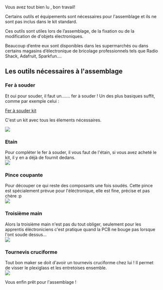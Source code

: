 
Vous avez tout bien lu , bon travail!

Certains outils et équipements sont nécessaires pour l'assemblage et ils ne sont pas inclus dans le kit standard.

Ces outils sont utiles lors de l’assemblage, de la fixation ou de la modification de d'objets électroniques.

Beaucoup d’entre eux sont disponibles dans les supermarchés ou dans certains magasins d’électronique de bricolage professionnels tels que Radio Shack, Adafruit, Sparkfun….


## Les outils nécessaires à l'assemblage

<h3 class="dividing">Fer à souder</h3>

<div class="docs-section">
<div>
Et oui pour souder, il faut un....... fer à souder ! Un des plus basiques suffit, comme par exemple celui :

[Fer à souder kit](https://www.amazon.fr/Electrique-R%C3%A9gulateur-Temp%C3%A9rature-Diff%C3%A9rents-Dessouder/dp/B072XFQS18/ref=sr_1_9?ie=UTF8&qid=1529872099&sr=8-9&keywords=fer+%C3%A0+souder)

C'est un kit avec tous les élements nécessaires.

</div>
<img src="https://static.retrobox.tech/img/materials/SOLDERINGIRON.png">
</div>

<h3 class="dividing">Etain</h3>

<div class="docs-section">
<div>
Pour compléter le fer à souder, il vous faut de l'étain, si vous avez acheté le kit, il y en a déjà de fournit dedans.
</div>
<img src="https://static.retrobox.tech/img/materials/TIN.png">
</div>

<h3 class="dividing">Pince coupante</h3>

<div class="docs-section">
<div>
Pour découper ce qui reste des composants une fois soudés. Cette pince est spécialement prévue pour l'éléctronique, elle est fine, précise et pas chère :p
</div>
<img src="https://static.retrobox.tech/img/materials/PLATO.png">
</div>

<h3 class="dividing">Troisième main</h3>

<div class="docs-section">
<div>
Alors la troisième main n'est pas du tout obliger, seulement pour les apprentis éléctroniciens c'est pratique quand la PCB ne bouge pas lorsque l'ont soude dessus...
</div>
<img src="https://static.retrobox.tech/img/materials/THIRDHAND.png">
</div>

<h3 class="dividing">Tournevis cruciforme</h3>

<div class="docs-section">
<div>
Tout bon maker se doit d'avoir un tournevis cruciforme chez lui ! Il permet de visser le plexiglass et les entretoises ensemble.
</div>
<img src="https://static.retrobox.tech/img/materials/SCREWDRIVER.png">
</div>

<div class="docs-alert info">
  <i class="icon fas fas fa-forward"></i>
  <p>Vous enfin prêt pour l'assemblage !</p>
</div>
